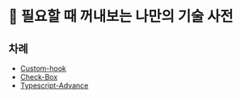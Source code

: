# 📒 필요할 때 꺼내보는 나만의 기술 사전

## 차례

- [Custom-hook](https://github.com/Noah8922/MyDictionary/blob/master/Notes/custom-hook.md)
- [Check-Box](https://github.com/Noah8922/MyDictionary/blob/master/Notes/check-box.md)
- [Typescript-Advance](https://github.com/Noah8922/MyDictionary/blob/master/Notes/sort-of-typescript.md)